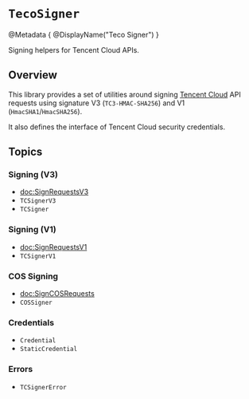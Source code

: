 #  ``TecoSigner``

@Metadata {
    @DisplayName("Teco Signer")
}

Signing helpers for Tencent Cloud APIs.

## Overview

This library provides a set of utilities around signing [Tencent Cloud](https://www.tencentcloud.com) API requests using signature V3 (`TC3-HMAC-SHA256`) and V1 (`HmacSHA1`/`HmacSHA256`).

It also defines the interface of Tencent Cloud security credentials.

## Topics

### Signing (V3)

- <doc:SignRequestsV3>
- ``TCSignerV3``
- ``TCSigner``

### Signing (V1)

- <doc:SignRequestsV1>
- ``TCSignerV1``

### COS Signing

- <doc:SignCOSRequests>
- ``COSSigner``

### Credentials

- ``Credential``
- ``StaticCredential``

### Errors

- ``TCSignerError``
